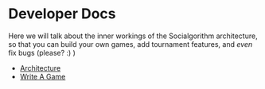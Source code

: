 # Developer Docs

Here we will talk about the inner workings of the Socialgorithm architecture, 
so that you can build your own games, add tournament features, and *even* fix bugs (please? :) )

* [Architecture](./architecture.md)
* [Write A Game](./write-a-game.md)